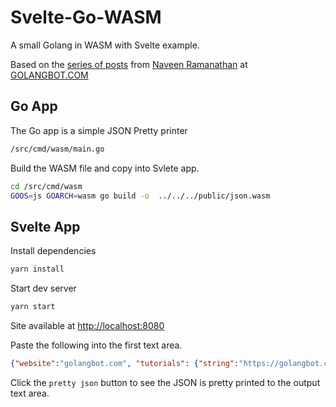 # Svelte-Go-WASM

A small Golang in WASM with Svelte example.

Based on the [series of posts](https://golangbot.com/about/) from [Naveen Ramanathan](https://golangbot.com/about/) at [GOLANGBOT.COM](https://golangbot.com)

## Go App

The Go app is a simple JSON Pretty printer

```bash
/src/cmd/wasm/main.go
```

Build the WASM file and copy into Svlete app.

```bash
cd /src/cmd/wasm
GOOS=js GOARCH=wasm go build -o  ../../../public/json.wasm
```

## Svelte App

Install dependencies

```bash
yarn install
```

Start dev server

```bash
yarn start
```

Site available at [http://localhost:8080](http://localhost:8080)

Paste the following into the first text area.

```json
{"website":"golangbot.com", "tutorials": {"string":"https://golangbot.com/strings/", "maps":"https://golangbot.com/maps/", "goroutine":"https://golangbot.com/goroutines/", "channels":"https://golangbot.com/channels/"}}
```

Click the `pretty json` button to see the JSON is pretty printed to the output text area.